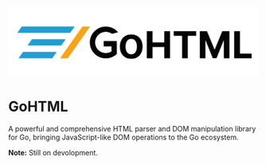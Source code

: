 ![GoHTML logo](https://raw.githubusercontent.com/udan-jayanith/GoHTML/46044619ab943b8ae00301565cc37566d5f2ffa4/assets/media/Black-text%20version.svg)
# GoHTML
A powerful and comprehensive HTML parser and DOM manipulation library for Go, bringing JavaScript-like DOM operations to the Go ecosystem.

**Note:** Still on devolopment.
